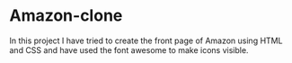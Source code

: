 # Amazon-clone
In this project I have tried to create the front page of Amazon using HTML and CSS  and have used the font awesome to make icons visible.
